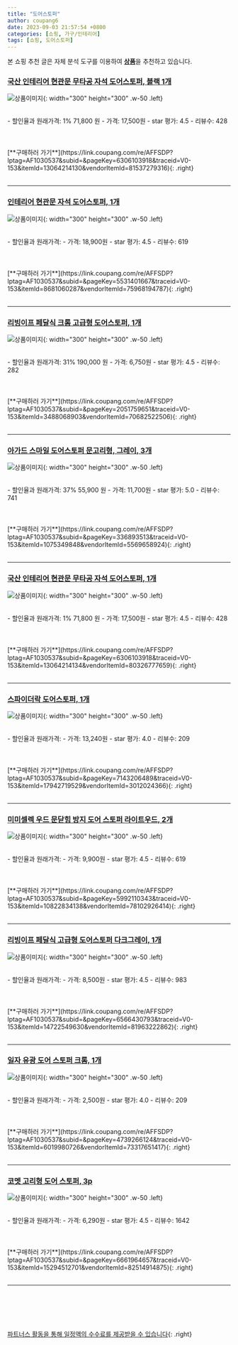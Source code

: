 ```yaml
---
title: "도어스토퍼"
author: coupang6
date: 2023-09-03 21:57:54 +0800
categories: [쇼핑, 가구/인테리어]
tags: [쇼핑, 도어스토퍼]
---
```


본 쇼핑 추천 글은 자체 분석 도구를 이용하여 [**상품**](https://link.coupang.com/a/bao1ui)을 추천하고 있습니다.

### [국산 인테리어 현관문 무타공 자석 도어스토퍼, 블랙 1개](https://link.coupang.com/re/AFFSDP?lptag=AF1030537&subid=&pageKey=6306103918&traceid=V0-153&itemId=13064214130&vendorItemId=81537279316)

![상품이미지](https://thumbnail8.coupangcdn.com/thumbnails/remote/230x230ex/image/vendor_inventory/7337/6e24fee04eeb2483b02108331a19e60066cf215c0636dd5ca659d2467786.jpg){: width="300" height="300" .w-50 .left}


<br>
- 할인율과 원래가격: 1%  71,800   원
- 가격: 17,500원
- star 평가: 4.5
- 리뷰수: 428
<br>
<br>
<br>
<br>
[**구매하러 가기**](https://link.coupang.com/re/AFFSDP?lptag=AF1030537&subid=&pageKey=6306103918&traceid=V0-153&itemId=13064214130&vendorItemId=81537279316){: .right}
<br>
<br>

---

### [인테리어 현관문 자석 도어스토퍼, 1개](https://link.coupang.com/re/AFFSDP?lptag=AF1030537&subid=&pageKey=5531401667&traceid=V0-153&itemId=8681060287&vendorItemId=75968194787)

![상품이미지](https://thumbnail6.coupangcdn.com/thumbnails/remote/230x230ex/image/retail/images/2366215266341210-e92cae51-da7d-43e2-b04a-758f85b47334.jpg){: width="300" height="300" .w-50 .left}


<br>
- 할인율과 원래가격: 
- 가격: 18,900원
- star 평가: 4.5
- 리뷰수: 619
<br>
<br>
<br>
<br>
[**구매하러 가기**](https://link.coupang.com/re/AFFSDP?lptag=AF1030537&subid=&pageKey=5531401667&traceid=V0-153&itemId=8681060287&vendorItemId=75968194787){: .right}
<br>
<br>

---

### [리빙이프 페달식 크롬 고급형 도어스토퍼, 1개](https://link.coupang.com/re/AFFSDP?lptag=AF1030537&subid=&pageKey=2051759651&traceid=V0-153&itemId=3488068903&vendorItemId=70682522506)

![상품이미지](https://thumbnail6.coupangcdn.com/thumbnails/remote/230x230ex/image/retail/images/3659123038009435-a166f025-29a7-45f6-8fa3-c529dccbbad2.jpg){: width="300" height="300" .w-50 .left}


<br>
- 할인율과 원래가격: 31%  190,000   원
- 가격: 6,750원
- star 평가: 4.5
- 리뷰수: 282
<br>
<br>
<br>
<br>
[**구매하러 가기**](https://link.coupang.com/re/AFFSDP?lptag=AF1030537&subid=&pageKey=2051759651&traceid=V0-153&itemId=3488068903&vendorItemId=70682522506){: .right}
<br>
<br>

---

### [아가드 스마일 도어스토퍼 문고리형, 그레이, 3개](https://link.coupang.com/re/AFFSDP?lptag=AF1030537&subid=&pageKey=336893513&traceid=V0-153&itemId=1075349848&vendorItemId=5569658924)

![상품이미지](https://thumbnail6.coupangcdn.com/thumbnails/remote/230x230ex/image/retail/images/2019/11/12/15/7/f3ec41d6-42a8-4a48-b88d-b45da6a0cbad.jpg){: width="300" height="300" .w-50 .left}


<br>
- 할인율과 원래가격: 37%  55,900   원
- 가격: 11,700원
- star 평가: 5.0
- 리뷰수: 741
<br>
<br>
<br>
<br>
[**구매하러 가기**](https://link.coupang.com/re/AFFSDP?lptag=AF1030537&subid=&pageKey=336893513&traceid=V0-153&itemId=1075349848&vendorItemId=5569658924){: .right}
<br>
<br>

---

### [국산 인테리어 현관문 무타공 자석 도어스토퍼, 1개](https://link.coupang.com/re/AFFSDP?lptag=AF1030537&subid=&pageKey=6306103918&traceid=V0-153&itemId=13064214134&vendorItemId=80326777659)

![상품이미지](https://thumbnail6.coupangcdn.com/thumbnails/remote/230x230ex/image/vendor_inventory/e468/4ea4e6976b4ca8ed9bc00d8b9d50a62541f5cb39098a2c52e526b02a333e.jpg){: width="300" height="300" .w-50 .left}


<br>
- 할인율과 원래가격: 1%  71,800   원
- 가격: 17,500원
- star 평가: 4.5
- 리뷰수: 428
<br>
<br>
<br>
<br>
[**구매하러 가기**](https://link.coupang.com/re/AFFSDP?lptag=AF1030537&subid=&pageKey=6306103918&traceid=V0-153&itemId=13064214134&vendorItemId=80326777659){: .right}
<br>
<br>

---

### [스파이더락 도어스토퍼, 1개](https://link.coupang.com/re/AFFSDP?lptag=AF1030537&subid=&pageKey=7143206489&traceid=V0-153&itemId=17942719529&vendorItemId=3012024366)

![상품이미지](https://thumbnail9.coupangcdn.com/thumbnails/remote/230x230ex/image/retail/images/277192424043581-b30fb31d-1658-45ff-a85f-d0dbdeb00ac2.jpg){: width="300" height="300" .w-50 .left}


<br>
- 할인율과 원래가격: 
- 가격: 13,240원
- star 평가: 4.0
- 리뷰수: 209
<br>
<br>
<br>
<br>
[**구매하러 가기**](https://link.coupang.com/re/AFFSDP?lptag=AF1030537&subid=&pageKey=7143206489&traceid=V0-153&itemId=17942719529&vendorItemId=3012024366){: .right}
<br>
<br>

---

### [미미셀렉 우드 문닫힘 방지 도어 스토퍼 라이트우드, 2개](https://link.coupang.com/re/AFFSDP?lptag=AF1030537&subid=&pageKey=5992110343&traceid=V0-153&itemId=10822834138&vendorItemId=78102926414)

![상품이미지](https://thumbnail6.coupangcdn.com/thumbnails/remote/230x230ex/image/rs_quotation_api/ibk8pv9m/7e06119d3c0042bebc13ed447b88d354.jpg){: width="300" height="300" .w-50 .left}


<br>
- 할인율과 원래가격: 
- 가격: 9,900원
- star 평가: 4.5
- 리뷰수: 619
<br>
<br>
<br>
<br>
[**구매하러 가기**](https://link.coupang.com/re/AFFSDP?lptag=AF1030537&subid=&pageKey=5992110343&traceid=V0-153&itemId=10822834138&vendorItemId=78102926414){: .right}
<br>
<br>

---

### [리빙이프 페달식 고급형 도어스토퍼 다크그레이, 1개](https://link.coupang.com/re/AFFSDP?lptag=AF1030537&subid=&pageKey=6566430793&traceid=V0-153&itemId=14722549630&vendorItemId=81963222862)

![상품이미지](https://thumbnail8.coupangcdn.com/thumbnails/remote/230x230ex/image/retail/images/1661335360284574-1a6d6a7f-58f3-4df0-b9ae-4a20f8e4006c.jpg){: width="300" height="300" .w-50 .left}


<br>
- 할인율과 원래가격: 
- 가격: 8,500원
- star 평가: 4.5
- 리뷰수: 983
<br>
<br>
<br>
<br>
[**구매하러 가기**](https://link.coupang.com/re/AFFSDP?lptag=AF1030537&subid=&pageKey=6566430793&traceid=V0-153&itemId=14722549630&vendorItemId=81963222862){: .right}
<br>
<br>

---

### [일자 유광 도어 스토퍼 크롬, 1개](https://link.coupang.com/re/AFFSDP?lptag=AF1030537&subid=&pageKey=4739266124&traceid=V0-153&itemId=6019980726&vendorItemId=73317651417)

![상품이미지](https://thumbnail10.coupangcdn.com/thumbnails/remote/230x230ex/image/vendor_inventory/97e8/4e48a891740a1ec3d34c97c7792c149ee086756a2d25495a3593bd14f5b9.jpg){: width="300" height="300" .w-50 .left}


<br>
- 할인율과 원래가격: 
- 가격: 2,500원
- star 평가: 4.0
- 리뷰수: 209
<br>
<br>
<br>
<br>
[**구매하러 가기**](https://link.coupang.com/re/AFFSDP?lptag=AF1030537&subid=&pageKey=4739266124&traceid=V0-153&itemId=6019980726&vendorItemId=73317651417){: .right}
<br>
<br>

---

### [코멧 고리형 도어 스토퍼, 3p](https://link.coupang.com/re/AFFSDP?lptag=AF1030537&subid=&pageKey=6661964657&traceid=V0-153&itemId=15294512701&vendorItemId=82514914875)

![상품이미지](https://thumbnail10.coupangcdn.com/thumbnails/remote/230x230ex/image/retail/images/4777458041606766-6432cd92-b96a-44e9-8ff2-3ff9cf3808e3.jpg){: width="300" height="300" .w-50 .left}


<br>
- 할인율과 원래가격: 
- 가격: 6,290원
- star 평가: 4.5
- 리뷰수: 1642
<br>
<br>
<br>
<br>
[**구매하러 가기**](https://link.coupang.com/re/AFFSDP?lptag=AF1030537&subid=&pageKey=6661964657&traceid=V0-153&itemId=15294512701&vendorItemId=82514914875){: .right}
<br>
<br>

---
<br><br><br><br><br> [파트너스 활동을 통해 일정액의 수수료를 제공받을 수 있습니다](https://link.coupang.com/a/bao1ui){: .right}